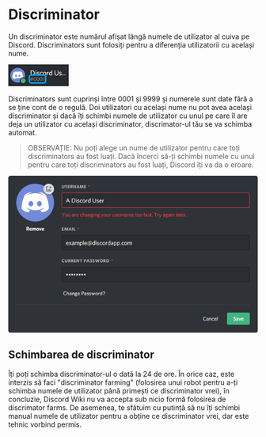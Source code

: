 <!-- TITLE: Discriminator -->
<!-- SUBTITLE: Informații despre Discord discriminators -->

# Discriminator

Un discriminator este numărul afișat lângă numele de utilizator al cuiva pe Discord. Discriminators sunt folosiți pentru a diferenția utilizatorii cu același nume.

![Discriminator Example](/uploads/discriminator-example.png "Discriminator Example")

Discriminators sunt cuprinși între 0001 și 9999 și numerele sunt date fără a se ține cont de o regulă. Doi utilizatori cu același nume nu pot avea același discriminator și dacă îți schimbi numele de utilizator cu unul pe care îl are deja un utilizator cu același discriminator, discrimator-ul tău se va schimba automat. 

> OBSERVAȚIE: Nu poți alege un nume de utilizator pentru care toți discriminators au fost luați. Dacă încerci să-ți schimbi numele cu unul pentru care toți discriminators au fost luați, Discord îți va da o eroare.

![Usernamechange](/uploads/discriminator/usernamechange.png "Usernamechange")

## Schimbarea de discriminator

Îți poți schimba discriminator-ul o dată la 24 de ore. În orice caz, este interzis să faci "discriminator farming" (folosirea unui robot pentru a-ți schimba numele de utilizator până primești ce discriminator vrei), în concluzie, Discord Wiki nu va accepta sub nicio formă folosirea de discrimator farms. De asemenea, te sfătuim cu putință să nu îți schimbi manual numele de utilizator pentru a obține ce discriminator vrei, dar este tehnic vorbind permis.